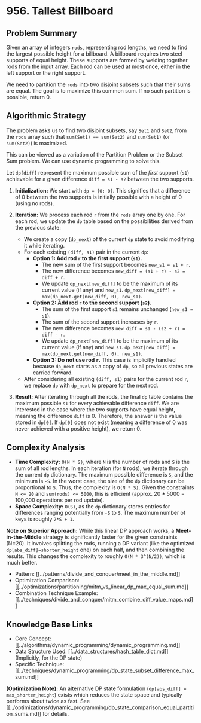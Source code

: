 # 956. Tallest Billboard

## Problem Summary

Given an array of integers `rods`, representing rod lengths, we need to find the largest possible height for a billboard. A billboard requires two steel supports of equal height. These supports are formed by welding together rods from the input array. Each rod can be used at most once, either in the left support or the right support.

We need to partition the `rods` into two disjoint subsets such that their sums are equal. The goal is to maximize this common sum. If no such partition is possible, return 0.

## Algorithmic Strategy

The problem asks us to find two disjoint subsets, say `Set1` and `Set2`, from the `rods` array such that `sum(Set1) == sum(Set2)` and `sum(Set1)` (or `sum(Set2)`) is maximized.

This can be viewed as a variation of the Partition Problem or the Subset Sum problem. We can use dynamic programming to solve this.

Let `dp[diff]` represent the maximum possible sum of the *first* support (`s1`) achievable for a given difference `diff = s1 - s2` between the two supports.

1.  **Initialization:** We start with `dp = {0: 0}`. This signifies that a difference of 0 between the two supports is initially possible with a height of 0 (using no rods).

2.  **Iteration:** We process each rod `r` from the `rods` array one by one. For each rod, we update the `dp` table based on the possibilities derived from the previous state:
    *   We create a copy (`dp_next`) of the current `dp` state to avoid modifying it while iterating.
    *   For each existing `(diff, s1)` pair in the current `dp`:
        *   **Option 1: Add rod `r` to the first support (`s1`).**
            *   The new sum of the first support becomes `new_s1 = s1 + r`.
            *   The new difference becomes `new_diff = (s1 + r) - s2 = diff + r`.
            *   We update `dp_next[new_diff]` to be the maximum of its current value (if any) and `new_s1`. `dp_next[new_diff] = max(dp_next.get(new_diff, 0), new_s1)`.
        *   **Option 2: Add rod `r` to the second support (`s2`).**
            *   The sum of the first support `s1` remains unchanged (`new_s1 = s1`).
            *   The sum of the second support increases by `r`.
            *   The new difference becomes `new_diff = s1 - (s2 + r) = diff - r`.
            *   We update `dp_next[new_diff]` to be the maximum of its current value (if any) and `new_s1`. `dp_next[new_diff] = max(dp_next.get(new_diff, 0), new_s1)`.
        *   **Option 3: Do not use rod `r`.** This case is implicitly handled because `dp_next` starts as a copy of `dp`, so all previous states are carried forward.
    *   After considering all existing `(diff, s1)` pairs for the current rod `r`, we replace `dp` with `dp_next` to prepare for the next rod.

3.  **Result:** After iterating through all the rods, the final `dp` table contains the maximum possible `s1` for every achievable difference `diff`. We are interested in the case where the two supports have equal height, meaning the difference `diff` is 0. Therefore, the answer is the value stored in `dp[0]`. If `dp[0]` does not exist (meaning a difference of 0 was never achieved with a positive height), we return 0.

## Complexity Analysis

*   **Time Complexity:** `O(N * S)`, where `N` is the number of rods and `S` is the sum of all rod lengths. In each iteration (for `N` rods), we iterate through the current `dp` dictionary. The maximum possible difference is `S`, and the minimum is `-S`. In the worst case, the size of the `dp` dictionary can be proportional to `S`. Thus, the complexity is `O(N * S)`. Given the constraints `N <= 20` and `sum(rods) <= 5000`, this is efficient (approx. 20 * 5000 = 100,000 operations per rod update).
*   **Space Complexity:** `O(S)`, as the `dp` dictionary stores entries for differences ranging potentially from `-S` to `S`. The maximum number of keys is roughly `2*S + 1`.

**Note on Superior Approach:** While this linear DP approach works, a **Meet-in-the-Middle** strategy is significantly faster for the given constraints (N=20). It involves splitting the rods, running a DP variant (like the optimized `dp[abs_diff]=shorter_height` one) on each half, and then combining the results. This changes the complexity to roughly `O(N * 3^(N/2))`, which is much better.
*   Pattern: [[../patterns/divide_and_conquer/meet_in_the_middle.md]]
*   Optimization Comparison: [[../optimizations/partitioning/mitm_vs_linear_dp_max_equal_sum.md]]
*   Combination Technique Example: [[../techniques/divide_and_conquer/mitm_combine_diff_value_maps.md]]

## Knowledge Base Links

*   Core Concept: [[../algorithms/dynamic_programming/dynamic_programming.md]]
*   Data Structure Used: [[../data_structures/hash_table_dict.md]] (Implicitly, for the DP state)
*   Specific Technique: [[../techniques/dynamic_programming/dp_state_subset_difference_max_sum.md]]

**(Optimization Note):** An alternative DP state formulation (`dp[abs_diff] = max_shorter_height`) exists which reduces the state space and typically performs about twice as fast. See [[../optimizations/dynamic_programming/dp_state_comparison_equal_partition_sums.md]] for details. 
